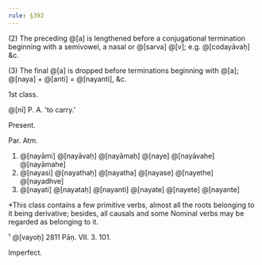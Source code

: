 ```yaml
---
rule: §392
---
```


(2) The preceding @[a] is lengthened before a conjugational termination beginning with a semivowel, a nasal or @[sarva] @[v]; e.g. @[codayāvaḥ] &c.

(3) The final @[a] is dropped before terminations beginning with @[a]; @[naya] + @[anti] = @[nayanti], &c.

1st class.

@[nī] P. A. 'to carry.'

Present.

Par. Atm.

1. @[nayāmi] @[nayāvaḥ] @[nayāmaḥ] @[naye] @[nayāvahe] @[nayāmahe]
2. @[nayasi] @[nayathaḥ] @[nayatha] @[nayase] @[nayethe] @[nayadhve]
3. @[nayati] @[nayataḥ] @[nayanti] @[nayate] @[nayete] @[nayante]

*This class contains a few primitive verbs, almost all the roots belonging to it being derivative; besides, all causals and some Nominal verbs may be regarded as belonging to it.

¹ @[vayoḥ] 2811 Pāṇ. VII. 3. 101.

Imperfect.